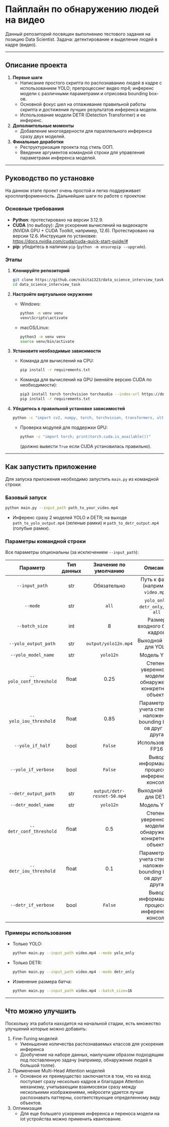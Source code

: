 # Пайплайн по обнаружению людей на видео

Данный репозиторий посвящен выполнению тестового задания на позицию Data Scientist. Задача: детектирование и выделение людей в кадре (видео).

---

## Описание проекта

1. **Первые шаги**
   - Написание простого скрипта по распознаванию людей в кадре с использованием YOLO; препроцессинг видео mp4; инференс модели с различными параметрами и отрисовка bounding box-ов.
   - Основной фокус шел на отлаживание правильной работы скрипта и достижения лучших результатов инференса модели.
   - Использование модели DETR (Detection Transformer) и ее инференс.
2. **Дополнительные моменты**
   - Добавление многоядерности для параллельного инференса сразу двух моделей.
3. **Финальные доработки**
   - Реструктуризация проекта под стиль ООП.
   - Введение аргументов командной строки для управления параметрами инференса моделей.

---

## Руководство по установке

На данном этапе проект очень простой и легко поддерживает кросплатформенность. Дальнейшие шаги по работе с проектом:

### Основные требования

- **Python**: протестировано на версии 3.12.9.
- **CUDA** (по выбору): Для ускорения вычислений на видеокарте (NVIDIA GPU + CUDA Toolkit, например, 12.6). Протестировано на версии 12.6. Инструкция по установке: <https://docs.nvidia.com/cuda/cuda-quick-start-guide/#>
- **pip**: убедитесь в наличии `pip` (`python -m ensurepip --upgrade`).

### Этапы

1. **Клонируйте репозиторий**  

   ```bash
   git clone https://github.com/nikita1323/data_science_interview_task.git
   cd data_science_interview_task
   ```

2. **Настройте виртуальное окружение**
   - Windows:

     ```bash
     python -m venv venv
     venv\Scripts\activate
     ```

   - macOS/Linux:

     ```bash
     python3 -m venv venv
     source venv/bin/activate
     ```

3. **Установите необходимые зависимости**
   - Команда для вычислений на CPU:

     ```bash
     pip install -r requirements.txt
     ```

   - Команда для вычислений на GPU (меняйте версию CUDA по необходимости):

     ```bash
     pip3 install torch torchvision torchaudio --index-url https://download.pytorch.org/whl/cu126
     pip install -r requirements.txt
     ```

4. **Убедитесь в правильной установке зависимостей**

   ```bash
   python -c "import cv2, numpy, torch, torchvision, transformers, ultralytics; print('Ready to roll!')"
   ```

   - Проверка модулей для поддержки GPU:

     ```bash
     python -c "import torch; print(torch.cuda.is_available())"
     ```

     (должно вывести `True` если CUDA установилась правильно).

---

## Как запустить приложение

Для запуска приложения необходимо запустить `main.py` из командной строки:

### Базовый запуск

```bash
python main.py --input_path path_to_your_video.mp4
```

- Инференс сразу 2 моделей YOLO и DETR; на выходе `path_to_yolo_output.mp4` (зеленые рамки) и `path_to_detr_output.mp4` (голубые рамки).

### Параметры командной строки

Все параметры опциональны (за исключением  `--input_path`):

|        Параметр         | Тип данных |    Значение по умолчанию    |                              Описание                              |
| :---------------------: | :--------: | :-------------------------: | :----------------------------------------------------------------: |
|     `--input_path`      |    str     |         Обязательно         |                Путь к файлу (например, `video.mp4`)                |
|        `--mode`         |    str     |            `all`            |                `yolo_only`, `detr_only`, или `all`                 |
|     `--batch_size`      |    int     |              8              |                    Размер входного батча кадров                    |
|  `--yolo_output_path`   |    str     |    `output/yolo12n.mp4`     |                       Выходной файл для YOLO                       |
|   `--yolo_model_name`   |    str     |          `yolo12n`          |                            Модель YOLO                             |
| `--yolo_conf_threshold` |   float    |            0.25             |    Степень уверенности модели в обнаружении конкретного объекта    |
| `--yolo_iou_threshold`  |   float    |            0.85             | Параметр для учета степени наложения bounding box-ов друг на друга |
|    `--yolo_if_half`     |    bool    |           `False`           |                         Использование FP16                         |
|   `--yolo_if_verbose`   |    bool    |           `False`           |          Вывод информации в процессе инференса в консоль           |
|  `--detr_output_path`   |    str     | `output/detr-resnet-50.mp4` |                       Выходной файл для DETR                       |
|   `--detr_model_name`   |    str     |          `yolo12n`          |                            Модель YOLO                             |
| `--detr_conf_threshold` |   float    |             0.5             |    Степень уверенности модели в обнаружении конкретного объекта    |
| `--detr_iou_threshold`  |   float    |             0.1             | Параметр для учета степени наложения bounding box-ов друг на друга |
|   `--detr_if_verbose`   |    bool    |           `False`           |          Вывод информации в процессе инференса в консоль           |

### Примеры использования

- Только YOLO:

  ```bash
  python main.py --input_path video.mp4 --mode yolo_only
  ```

- Только DETR:

  ```bash
  python main.py --input_path video.mp4 --mode detr_only
  ```

- Изменение размера батча:

  ```bash
  python main.py --input_path video.mp4 --batch_size=16
  ```

---

## Что можно улучшить

Поскольку эта работа находится на начальной стадии, есть множество улучшений которые можно добавить:

1. Fine-Tuning моделей
   - Уменьшение количества распознаваемых классов для ускорения инференса
   - Дообучение на наборе данных, наилучшим образом подходящим под поставленную задачу (например, обнаружение людей в большой толпе).
2. Применение Multi-Head Attention моделей
   - Основное их преимущество заключается в том, что на вход поступает сразу несколько кадров и благодаря Attention механизму, учитывающим взаимосвязи сразу между несколькими изображениями, нейросети удается лучше распознавать паттерны, соответствующие определенному виду объектов.
3. Оптимизация
   - Для еще большего ускорения инференса и переноса модели на iot устройства можно применить квантование.

